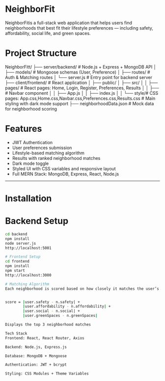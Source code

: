 # NeighborFit 

NeighborFitis a full-stack web application that helps users find neighborhoods that best fit their lifestyle preferences — including safety, affordability, social life, and green spaces.

# Project Structure
NeighborFitt/
├── server/backend/ # Node.js + Express + MongoDB API
│ ├── models/ # Mongoose schemas (User, Preference)
│ ├── routes/ # Auth & Matching routes
│ └── server.js # Entry point for backend server
├── client/frontend/ # React application
│ ├── public/
│ ├── src/
│ │ ├── pages/ # React pages: Home, Login, Register, Preferences, Results
│ │ ├── # Navbar component
│ │ ├── App.js
│ │ ├── index.js
│ │ └── style/# CSS pages: App.css,Home.css,Navbar.css,Preferences.css,Results.css # Main styling with dark mode support
├── neighborhoodData.json # Mock data for neighborhood scoring



# Features

- JWT Authentication
- User preferences submission
- Lifestyle-based matching algorithm
- Results with ranked neighborhood matches
- Dark mode toggle
- Styled UI with CSS variables and responsive layout
- Full MERN Stack: MongoDB, Express, React, Node.js

---

# Installation

# Backend Setup
```bash
cd backend
npm install
node server.js
http://localhost:5001

# Frontend Setup
cd frontend
npm install
npm start
http://localhost:3000

# Matching Algorithm
Each neighborhood is scored based on how closely it matches the user’s input preferences. The algorithm uses the sum of absolute differences between each preference and neighborhood attribute:


score = |user.safety - n.safety| +
        |user.affordability - n.affordability| +
        |user.social - n.social| +
        |user.greenSpaces - n.greenSpaces|

Displays the top 3 neighborhood matches

Tech Stack
Frontend: React, React Router, Axios

Backend: Node.js, Express.js

Database: MongoDB + Mongoose

Authentication: JWT + bcrypt

Styling: CSS Modules + Theme Variables


